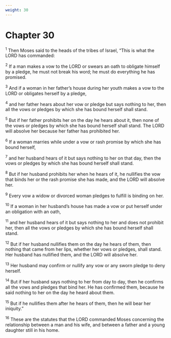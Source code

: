 ```yaml
---
weight: 30
---
```


# Chapter 30

<sup>1</sup> Then Moses said to the heads of the tribes of Israel, “This is what the LORD has commanded: 

<sup>2</sup> If a man makes a vow to the LORD or swears an oath to obligate himself by a pledge, he must not break his word; he must do everything he has promised. 

<sup>3</sup> And if a woman in her father’s house during her youth makes a vow to the LORD or obligates herself by a pledge, 

<sup>4</sup> and her father hears about her vow or pledge but says nothing to her, then all the vows or pledges by which she has bound herself shall stand. 

<sup>5</sup> But if her father prohibits her on the day he hears about it, then none of the vows or pledges by which she has bound herself shall stand. The LORD will absolve her because her father has prohibited her. 

<sup>6</sup> If a woman marries while under a vow or rash promise by which she has bound herself, 

<sup>7</sup> and her husband hears of it but says nothing to her on that day, then the vows or pledges by which she has bound herself shall stand. 

<sup>8</sup> But if her husband prohibits her when he hears of it, he nullifies the vow that binds her or the rash promise she has made, and the LORD will absolve her. 

<sup>9</sup> Every vow a widow or divorced woman pledges to fulfill is binding on her. 

<sup>10</sup> If a woman in her husband’s house has made a vow or put herself under an obligation with an oath, 

<sup>11</sup> and her husband hears of it but says nothing to her and does not prohibit her, then all the vows or pledges by which she has bound herself shall stand. 

<sup>12</sup> But if her husband nullifies them on the day he hears of them, then nothing that came from her lips, whether her vows or pledges, shall stand. Her husband has nullified them, and the LORD will absolve her. 

<sup>13</sup> Her husband may confirm or nullify any vow or any sworn pledge to deny herself. 

<sup>14</sup> But if her husband says nothing to her from day to day, then he confirms all the vows and pledges that bind her. He has confirmed them, because he said nothing to her on the day he heard about them. 

<sup>15</sup> But if he nullifies them after he hears of them, then he will bear her iniquity.” 

<sup>16</sup> These are the statutes that the LORD commanded Moses concerning the relationship between a man and his wife, and between a father and a young daughter still in his home. 


